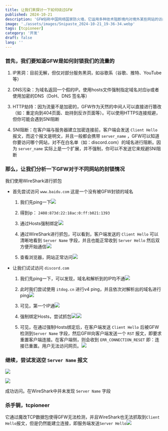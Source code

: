 ```yaml
---
title: 让我们来探讨一下如何绕过GFW
published: 2024-10-21
description: 'GFW俗称中国网络国家防火墙，它运用多种技术阻断境内对境外某些网站的访问，比如谷歌、Discord。但对于某些阻断方式，通过一些手段，我们可以绕过GFW来进行访问'
image: './assets/images/Snipaste_2024-10-21_19-36-34.webp'
tags: [tcpioneer]
category: '开发'
draft: false 
lang: ''
---
```


### 首先，我们要知道GFW是如何封锁我们的流量的

1. IP黑洞：目前无解，但仅对部分服务黑洞，如谷歌系（谷歌、推特、YouTube等）

2. DNS污染：为域名返回一个假的IP。使用hosts文件强制指定域名对应ip或者使用加密的DNS（DoH、DNS 签名等）

3. HTTP劫持：因为流量不是加密的，GFW作为天然的中间人可以直接进行篡改（如：重定向到404页面、劫持到反诈页面等）。可以使用HTTPS连接规避，但你可能会遇到SNI阻断

4. SNI阻断：在客户端与服务器建立加密连接前，客户端会发送 `Client Hello` 报文，而这个报文是明文，并且一般都会携带 `server_name` ，GFW可以知道你要访问哪个网站，对不在白名单（如：discord.com）的域名进行阻断。因为 `server_name` 实际上是一个扩展，并不强制，你可以不发送它来规避SNI阻断

### 那么，让我们分析一下GFW对于不同网站的封锁情况

我们使用WireShark进行抓包

- 首先尝试访问 `www.baidu.com` 这是一个没有被GFW封锁的域名
  
  1. 我们先ping一下![](assets/images/2024-10-21-20-16-48-image.png)
  
  2. 得到ip： `2408:873d:22:18ac:0:ff:b021:1393` 
  
  3. 通过Hosts强制绑定![](assets/images/2024-10-21-20-18-10-image.png)
  
  4. 通过WireShark进行抓包，可以看到，客户端发送的 `Client Hello` 可以清晰地看到 `Server Name` 字段，并且也能正常收到 `Server Hello` 然后双方便开始通信![](assets/images/2024-10-21-20-24-03-image.png)
  
  5. 查看浏览器，网站正常访问![](assets/images/2024-10-21-20-35-29-image.png)

- 让我们试试访问 `discord.com`
  
  1. 我们先ping一下，可以发现，域名和解析到的IP均不通![](assets/images/2024-10-21-20-27-57-image.png)
  
  2. 此时我们尝试使用 `itdog.cn` 进行v4 ping，并且依次对解析出的域名进行ping![](assets/images/2024-10-21-20-28-51-image.png)
  
  3. 可见，第一个IP通![](assets/images/2024-10-21-20-29-40-image.png)
  
  4. 强制绑定Hosts，尝试抓包![](assets/images/2024-10-21-20-35-58-image.png)![](assets/images/2024-10-21-20-31-49-image.png)
  
  5. 可见，在通过强制Hosts绑定后，在客户端发送 `Client Hello` 后被GFW检测到`Server Name` 字段，然后GFW向客户端发送一个 `RST` 报文，即要求重置客户端连接。在客户端侧，则会收到 `ERR_CONNECTION_RESET` 即：连接已重置。用户无法访问网页。![](assets/images/2024-10-21-20-33-23-image.png)

### 继续，尝试发送空 `Server Name` 报文

![](assets/images/2024-10-21-20-41-37-image.png)

![](assets/images/2024-10-21-20-41-54-image.png)

成功访问。在WireShark中并未发现 `Server Name` 字段

### 杀手锏，tcpioneer

它通过魔改TCP数据包使得GFW无法检测，并且WireShark也无法抓取到`Client Hello`报文，但是仍然能建立连接，即服务端发送`Server Hello`![](assets/images/2024-10-21-20-46-44-image.png)
